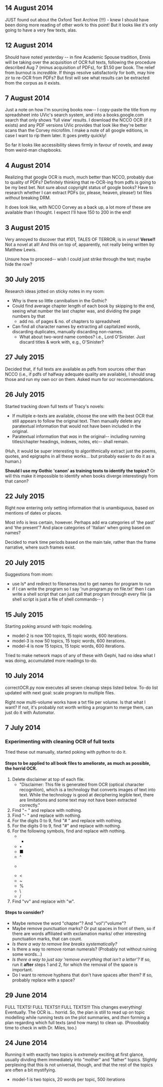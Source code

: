 ## 14 August 2014

JUST found out about the Oxford Text Archive (!!!) - knew I should have been doing more reading of other work to this point! But it looks like it's only going to have a very few texts, alas.

## 12 August 2014

Should have noted yesterday -- in fine Academic Spouse tradition, Ennis will be taking over the acquisition of OCR full texts, following the procedure described Aug 7 (minus acquisition of PDFs), for $1.50 per book. The relief from burnout is *incredible*. If things resolve satisfactorily for both, may hire zir to re-OCR from PDFs? But first will see what results can be extracted from the corpus as it exists.

## 7 August 2014

Just a note on how I'm sourcing books now-- I copy-paste the title from my spreadsheet into UVic's search system, and into a books.google.com search that only shows 'full view' results. I download the NCCO OCR (if it exists) and any PDF versions UVic provides that look like they're better scans than the Corvey microfilm. I make a note of all google editions, in case I want to rip them later. It goes pretty quickly!

So far it looks like accessibility skews firmly in favour of novels, and away from weird-man chapbooks.

## 4 August 2014

Realizing that google OCR is much, much better than NCCO, probably due to quality of PDFs? Definitely thinking that re-OCR-ing from pdfs is going to be my best bet. Not sure about copyright status of google books? Have to research whether I can extract PDFs (or, please, heaven, please!) txt files *without* breaking DRM.

It does look like, with NCCO Corvey as a back up, a lot more of these are available than I thought. I expect I'll have 150 to 200 in the end!

## 3 August 2015

Very annoyed to discover that #101, TALES OF TERROR, is in *verse*! **Verse!!** Not a novel at all! And this on top of, apparently, not really being written by Matthew Lewis.

Unsure how to proceed-- wish I could just strike through the text; maybe hide the row?

## 30 July 2015

Research ideas jotted on sticky notes in my room:
* Why is there so little cannibalism in the Gothic?
* Could find average chapter length of each book by skipping to the end, seeing what number the last chapter was, and dividing the page numbers by that
    - add no. of pages & no. of chapters to spreadsheet
* Can find all character names by extracting all capitalized words, discarding duplicates, manually discarding non-names.
    - What about two-word name combos? i.e., Lord O'Sinister. Just discard titles & work with, e.g., O'Sinister?

## 27 July 2015

Decided that, if full texts are available as pdfs from sources other than NCCO (i.e., if pdfs of halfway adequate quality are available), I should snag those and run my own ocr on them. Asked mum for ocr recommendations.

## 26 July 2015

Started tracking down full texts of Tracy's novels:
- If multiple e-texts are available, choose the one with the best OCR that still appears to follow the original text. Then manually delete any paratextual information that would not have been included in the original.
- Paratextual information that *was* in the original-- including running titles/chapter headings, indexes, notes, etc-- shall remain.

(Huh, it would be super interesting to algorithmically extract just the poems, quotes, and epigraphs in all these works... but probably easier to do it as a human.)

**Should I use my Gothic 'canon' as training texts to identify the topics?** Or will this make it impossible to identify when books diverge interestingly from that canon?

## 22 July 2015

Right now entering only setting information that is unambiguous, based on mentions of dates or places.

Most info is less certain, however. Perhaps add era categories of 'the past' and 'the present'? And place categories of 'Italian' when going based on names?

Decided to mark time periods based on the main tale, rather than the frame narrative, where such frames exist.

## 20 July 2015

Suggestions from mom:
- use ls* and redirect to filenames.text to get names for program to run
- if I can write the program so I say 'run program.py on file.txt' then I can write a shell script that can just call that program through every file (a shell script is just a file of shell commands-- )

## 15 July 2015

Starting poking around with topic modeling.
- model-2 is now 100 topics, 15 topic words, 600 iterations.
- model-3 is now 50 topics, 15 topic words, 600 iterations.
- model-4 is now 15 topics, 15 topic words, 600 iterations.

Tried to make network maps of any of these with Gephi, had no idea what I was doing, accumulated more readings to-do.

## 10 July 2014
correctOCR.py now executes all seven cleanup steps listed below. To-do list updated with next goal: scale program to multiple files.

Right now multi-volume works have a txt file per volume. Is that what I want? If not, it's probably not worth writing a program to merge them, can just do it with Automator.

## 7 July 2014
### Experimenting with cleaning OCR of full texts
Tried these out manually, started poking with python to do it.

#### Steps to be applied to all book files to ameliorate, as much as possible, the horrid OCR.

1. Delete disclaimer at top of each file.
    - "Disclaimer: This file is generated from OCR (optical character recognition), which is a technology that converts images of text into text. While the technology is good at deciphering legible text, there are limitations and some text may not have been extracted correctly."
2. Find "¬ " and replace with nothing.
3. Find "- " and replace with nothing.
4. For the digits 0 to 9, find "# " and replace with nothing.
5. For the digits 0 to 9, find "#" and replace with nothing.
6. For the following symbols, find and replace with nothing.
    - *
    - •
    - ■
    - ^
    - >
    - <
    - ~
    - %
    - \
    - /
7. Find "vv" and replace with "w".

#### Steps to consider?
- Maybe remove the word "chapter"? And "vol"/"volume"?
- Maybe remove punctuation marks? Or put spaces in front of them, so if there are words affiliated with exclamation marks/ other interesting punctuation marks, that can count.
- *Is there a way to remove line breaks systematically?*
- Is there a way to remove roman numerals? (Probably not without ruining some words...)
- *Is there a way to just say 'remove everything that isn't a letter'?* If so, run it **after** steps 1 and 2, for which the removal of the space is important.
- Do I want to remove hyphens that don't have spaces after them? If so, probably replace with a space?

## 29 June 2014
FULL TEXTS! FULL TEXTS!! FULL TEXTS!!!
This changes everything! Eventually. The OCR is... horrid.
So, the plan is still to read up on topic modelling while running tests on the plot summaries, and *then* forming a plan regarding which full texts (and how many) to clean up. (Prooobably time to check in with Dr. Miles, too.)

## 24 June 2014
Running it with exactly two topics is *extremely* exciting at first glance, usually dividing them immediately into "mother" and "father" topics. Slightly perplexing that this is not universal, though, and that the rest of the topics are often a bit mystifying.
* model-1 is two topics, 20 words per topic, 500 iterations